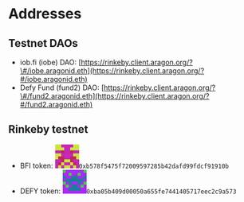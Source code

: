 # Addresses

## Testnet DAOs

* iob.fi \(iobe\) DAO: [https://rinkeby.client.aragon.org/?\#/iobe.aragonid.eth](https://rinkeby.client.aragon.org/?#/iobe.aragonid.eth)
* Defy Fund \(fund2\) DAO: [https://rinkeby.client.aragon.org/?\#/fund2.aragonid.eth](https://rinkeby.client.aragon.org/?#/fund2.aragonid.eth)

## Rinkeby testnet

* BFI token: ![](../.gitbook/assets/bfi.png)`0xb578f5475f72009597285b42dafd99fdcf91910b`
* DEFY token: ![](../.gitbook/assets/defy.png)`0xba05b409d00050a655fe7441405717eec2c9a573`



